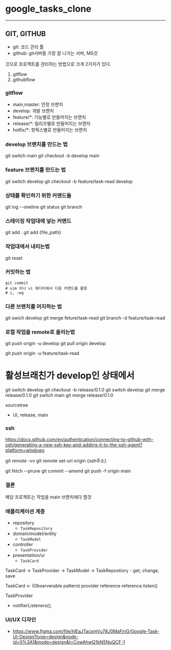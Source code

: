 # google_tasks_clone
---
## GIT, GITHUB
- git: 코드 관리 툴
- github: git서버중 가장 잘 나가는 서버, MS것

깃으로 프로젝트를 관리하는 방법으로 크게 2가지가 있다.
1. gitflow
2. githubflow

### gitflow

- main,master: 안정 브랜치
- develop: 개발 브랜치
- feature/*: 기능별로 만들어지는 브랜치
- release/*: 릴리즈별로 만들어지는 브랜치
- hotfix/*: 핫픽스별로 만들어지는 브랜치

### develop 브랜치를 만드는 법
git switch main
git checkout -b develop main

### feature 브랜치를 만드는 법
git switch develop
git checkout -b feature/task-read develop


### 상태를 확인하기 위한 커맨드들
git log --oneline
git status
git branch

### 스테이징 작업대에 넣는 커맨드
git add .
git add {file_path}

### 작업대에서 내리는법
git reset

### 커밋하는 법

```
git commit
# vim 이나 vi 에디터에서 다음 커맨드를 활용
# i, :wq
```

### 다른 브랜치를 머지하는 법

git swich develop
git merge feture/task-read
git branch -d feature/task-read

### 로컬 작업을 remote로 올리는법
git push origin -u develop
git pull origin develop

git push origin -u feature/task-read

# 활성브래친가 develop인 상태에서
git switch develop
git checkout -b release/0.1.0
git switch develop
git merge release/0.1.0
git switch main
git merge release/0.1.0

sourcetree
- UI, release, main

### ssh

https://docs.github.com/en/authentication/connecting-to-github-with-ssh/generating-a-new-ssh-key-and-adding-it-to-the-ssh-agent?platform=windows

git remote -vv
git remote set-url origin {ssh주소}

git fetch --prune
git commit --amend
git push -f origin main

### 결론

해당 프로젝트는 작업을 main 브랜치에다 할것


### 애플리케이션 계층

- repository
    - `TaskRepository`
- domain/model/entity
    - `TaskModel`
- controller
    - `TaskProvider`
- presentation/ui
    - `TaskCard`

TaskCard -> TaskProvider -> TaskModel
                         -> TaskRepostiory
            - get, change, save

TaskCard <- (Observerable pattern)
 provider reference
 reference.listen()

TaskProvider
 - notifierListeners();


 ### UI/UX 디자인

 - https://www.figma.com/file/hlEaJTacxmVu78J0MaFjnG/Google-Task-UI-Design?type=design&node-id=0%3A1&mode=design&t=CowAhwQ1bN5NuQCF-1

